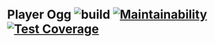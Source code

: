 # Player Ogg ![build](https://travis-ci.org/BryanFernandes/player_rab-ogg.svg?branch=master) [![Maintainability](https://api.codeclimate.com/v1/badges/728fb28964dc02369cb9/maintainability)](https://codeclimate.com/github/BryanFernandes/player_rab-ogg/maintainability) [![Test Coverage](https://api.codeclimate.com/v1/badges/728fb28964dc02369cb9/test_coverage)](https://codeclimate.com/github/BryanFernandes/player_rab-ogg/test_coverage)
